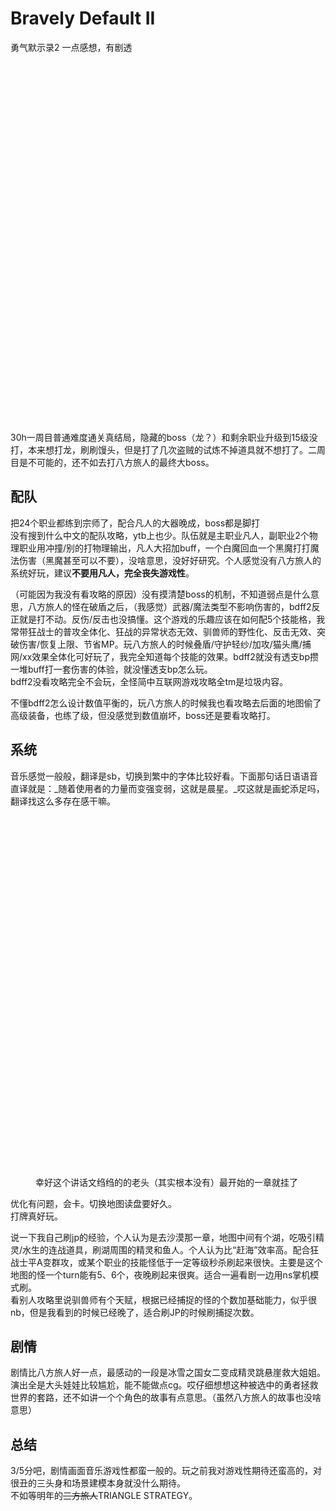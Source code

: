 # Bravely Default II

勇气默示录2 一点感想，有剧透<figure class="wp-block-image size-large">

<div class='fancybox-wrapper lazyload-container-unload' data-fancybox='post-images' href='http://apodized.com/wp-content/uploads/2021/09/Bravely-Default-2-1024x576.jpg'>
  <img class="lazyload lazyload-style-1" src="data:image/svg+xml;base64,PCEtLUFyZ29uTG9hZGluZy0tPgo8c3ZnIHdpZHRoPSIxIiBoZWlnaHQ9IjEiIHhtbG5zPSJodHRwOi8vd3d3LnczLm9yZy8yMDAwL3N2ZyIgc3Ryb2tlPSIjZmZmZmZmMDAiPjxnPjwvZz4KPC9zdmc+"  loading="lazy" width="1024" height="576" data-original="http://apodized.com/wp-content/uploads/2021/09/Bravely-Default-2-1024x576.jpg" src="data:image/png;base64,iVBORw0KGgoAAAANSUhEUgAAAAEAAAABCAYAAAAfFcSJAAAAAXNSR0IArs4c6QAAAARnQU1BAACxjwv8YQUAAAAJcEhZcwAADsQAAA7EAZUrDhsAAAANSURBVBhXYzh8+PB/AAffA0nNPuCLAAAAAElFTkSuQmCC" alt="" class="wp-image-39"  sizes="(max-width: 1024px) 100vw, 1024px" />
</div></figure> 

  
30h一周目普通难度通关真结局，隐藏的boss（龙？）和剩余职业升级到15级没打，本来想打龙，刷刷馒头，但是打了几次盗贼的试炼不掉道具就不想打了。二周目是不可能的，还不如去打八方旅人的最终大boss。

## 配队

把24个职业都练到宗师了，配合凡人的大器晚成，boss都是脚打  
没有搜到什么中文的配队攻略，ytb上也少。队伍就是主职业凡人，副职业2个物理职业用冲撞/别的打物理输出，凡人大招加buff，一个白魔回血一个黑魔打打魔法伤害（黑魔甚至可以不要），没啥意思，没好好研究。个人感觉没有八方旅人的系统好玩，建议**不要用凡人，完全丧失游戏性**。

（可能因为我没有看攻略的原因）没有摸清楚boss的机制，不知道弱点是什么意思，八方旅人的怪在破盾之后，（我感觉）武器/魔法类型不影响伤害的，bdff2反正就是打不动。反伤/反击也没搞懂。这个游戏的乐趣应该在如何配5个技能格，我常带狂战士的普攻全体化、狂战的异常状态无效、驯兽师的野性化、反击无效、突破伤害/恢复上限、节省MP。玩八方旅人的时候叠盾/守护轻纱/加攻/猫头鹰/捕网/xx效果全体化可好玩了，我完全知道每个技能的效果。bdff2就没有透支bp攒一堆buff打一套伤害的体验，就没懂透支bp怎么玩。  
bdff2没看攻略完全不会玩，全怪简中互联网游戏攻略全tm是垃圾内容。

不懂bdff2怎么设计数值平衡的，玩八方旅人的时候我也看攻略去后面的地图偷了高级装备，也练了级，但没感觉到数值崩坏，boss还是要看攻略打。

## 系统

音乐感觉一般般，翻译是sb，切换到繁中的字体比较好看。下面那句话日语语音直译就是：_随着使用者的力量而变强变弱，这就是晨星。_哎这就是画蛇添足吗，翻译找这么多存在感干嘛。<figure class="wp-block-image size-large">

<div class='fancybox-wrapper lazyload-container-unload' data-fancybox='post-images' href='http://apodized.com/wp-content/uploads/2021/09/bdff2_1-1024x576.jpg'>
  <img class="lazyload lazyload-style-1" src="data:image/svg+xml;base64,PCEtLUFyZ29uTG9hZGluZy0tPgo8c3ZnIHdpZHRoPSIxIiBoZWlnaHQ9IjEiIHhtbG5zPSJodHRwOi8vd3d3LnczLm9yZy8yMDAwL3N2ZyIgc3Ryb2tlPSIjZmZmZmZmMDAiPjxnPjwvZz4KPC9zdmc+"  loading="lazy" width="1024" height="576" data-original="http://apodized.com/wp-content/uploads/2021/09/bdff2_1-1024x576.jpg" src="data:image/png;base64,iVBORw0KGgoAAAANSUhEUgAAAAEAAAABCAYAAAAfFcSJAAAAAXNSR0IArs4c6QAAAARnQU1BAACxjwv8YQUAAAAJcEhZcwAADsQAAA7EAZUrDhsAAAANSURBVBhXYzh8+PB/AAffA0nNPuCLAAAAAElFTkSuQmCC" alt="" class="wp-image-40"  sizes="(max-width: 1024px) 100vw, 1024px" />
</div><figcaption>幸好这个讲话文绉绉的的老头（其实根本没有）最开始的一章就挂了</figcaption></figure> 

优化有问题，会卡。切换地图读盘要好久。  
打牌真好玩。

说一下我自己刷jp的经验，个人认为是去沙漠那一章，地图中间有个湖，吃吸引精灵/水生的连战道具，刷湖周围的精灵和鱼人。个人认为比“赶海”效率高。配合狂战士平A变群攻，或某个职业的技能怪低于一定等级秒杀刷起来很快。主要是这个地图的怪一个turn能有5、6个，夜晚刷起来很爽。适合一遍看剧一边用ns掌机模式刷。  
看别人攻略里说驯兽师有个天赋，根据已经捕捉的怪的个数加基础能力，似乎很nb，但是我看到的时候已经晚了，适合刷JP的时候刷捕捉次数。

## 剧情

剧情比八方旅人好一点，最感动的一段是冰雪之国女二变成精灵跳悬崖救大姐姐。演出全是大头娃娃比较尴尬，能不能做点cg。哎仔细想想这种被选中的勇者拯救世界的套路，还不如讲一个个角色的故事有点意思。（虽然八方旅人的故事也没啥意思）

## 总结

3/5分吧，剧情画面音乐游戏性都蛮一般的。玩之前我对游戏性期待还蛮高的，对很丑的三头身和场景建模本身就没什么期待。  
不如等明年的<s>三方旅人</s>TRIANGLE STRATEGY。
